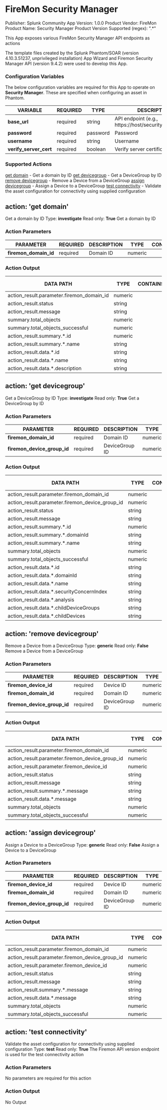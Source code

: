 # FireMon Security Manager
Publisher: Splunk Community
App Version: 1.0.0
Product Vendor: FireMon
Product Name: Security Manager
Product Version Supported (regex): ".*"

This App exposes various FireMon Security Manager API endpoints as actions

The template files created by the Splunk Phantom/SOAR (version 4.10.3.51237, unprivileged installation) App Wizard and Firemon Security Manager API (version 9.4.2) were used to develop this App.

### Configuration Variables

The below configuration variables are required for this App to operate on <b>Security Manager</b>. These are specified when configuring an asset in Phantom.

VARIABLE | REQUIRED | TYPE | DESCRIPTION
-------- | -------- | ---- | -----------
**base_url** | required | string | API endpoint (e.g., https://host/securitymanager/api) |
**password** | required | password | Password |
**username** | required | string | Username |
**verify_server_cert** | required | boolean | Verify server certificate |

### Supported Actions
[get domain](#action-get-domain) - Get a domain by ID
[get devicegroup](#action-get-devicegroup) - Get a DeviceGroup by ID
[remove devicegroup](#action-remove-devicegroup) - Remove a Device from a DeviceGroup
[assign devicegroup](#action-assign-devicegroup) - Assign a Device to a DeviceGroup
[test connectivity](#action-test-connectivity) - Validate the asset configuration for connectivity using supplied configuration

## action: 'get domain'
Get a domain by ID
Type: **investigate**
Read only: **True**
Get a domain by ID

### Action Parameters

PARAMETER | REQUIRED | DESCRIPTION | TYPE | CONTAINS
--------- | -------- | ----------- | ---- | --------
**firemon_domain_id** | required | Domain ID | numeric |  |

### Action Output
DATA PATH | TYPE | CONTAINS | EXAMPLE VALUES
--------- | ---- | -------- | --------
action_result.parameter.firemon_domain_id | numeric |  |  |
action_result.status | string |  |  |
action_result.message | string |  |  |
summary.total_objects | numeric |  |  |
summary.total_objects_successful | numeric |  |  |
action_result.summary.*.id | numeric |  |  |
action_result.summary.*.name | string |  |  |
action_result.data.*.id | string |  |  |
action_result.data.*.name | string |  |  |
action_result.data.*.description | string |  |  |

## action: 'get devicegroup'
Get a DeviceGroup by ID
Type: **investigate**
Read only: **True**
Get a DeviceGroup by ID

### Action Parameters
PARAMETER | REQUIRED | DESCRIPTION | TYPE | CONTAINS
--------- | -------- | ----------- | ---- | --------
**firemon_domain_id** | required | Domain ID | numeric |  |
**firemon_device_group_id** | required | DeviceGroup ID | numeric |  |

### Action Output
DATA PATH | TYPE | CONTAINS | EXAMPLE VALUES
--------- | ---- | -------- | --------
action_result.parameter.firemon_domain_id | numeric |  |  |
action_result.parameter.firemon_device_group_id | numeric |  |  |
action_result.status | string |  |  |
action_result.message | string |  |  |
action_result.summary.*.id | numeric |  |  |
action_result.summary.*.domainId | string |  |  |
action_result.summary.*.name | string |  |  |
summary.total_objects | numeric |  |  |
summary.total_objects_successful | numeric |  |  |
action_result.data.*.id | string |  |  |
action_result.data.*.domainId | string |  |  |
action_result.data.*.name | string |  |  |
action_result.data.*.securityConcernIndex | string |  |  |
action_result.data.*.analysis | string |  |  |
action_result.data.*.childDeviceGroups | string |  |  |
action_result.data.*.childDevices | string |  |  |

## action: 'remove devicegroup'
Remove a Device from a DeviceGroup
Type: **generic**
Read only: **False**
Remove a Device from a DeviceGroup

### Action Parameters
PARAMETER | REQUIRED | DESCRIPTION | TYPE | CONTAINS
--------- | -------- | ----------- | ---- | --------
**firemon_device_id** | required | Device ID | numeric |  |
**firemon_domain_id** | required | Domain ID | numeric |  |
**firemon_device_group_id** | required | DeviceGroup ID | numeric |  |

### Action Output
DATA PATH | TYPE | CONTAINS | EXAMPLE VALUES
--------- | ---- | -------- | --------
action_result.parameter.firemon_domain_id | numeric |  |  |
action_result.parameter.firemon_device_group_id | numeric |  |  |
action_result.parameter.firemon_device_id | numeric |  |  |
action_result.status | string |  |  |
action_result.message | string |  |  |
action_result.summary.*.message | string |  |  |
action_result.data.*.message | string |  |  |
summary.total_objects | numeric |  |  |
summary.total_objects_successful | numeric |  |  |

## action: 'assign devicegroup'
Assign a Device to a DeviceGroup
Type: **generic**
Read only: **False**
Assign a Device to a DeviceGroup

### Action Parameters
PARAMETER | REQUIRED | DESCRIPTION | TYPE | CONTAINS
--------- | -------- | ----------- | ---- | --------
**firemon_device_id** | required | Device ID | numeric |  |
**firemon_domain_id** | required | Domain ID | numeric |  |
**firemon_device_group_id** | required | DeviceGroup ID | numeric |  |

### Action Output
DATA PATH | TYPE | CONTAINS | EXAMPLE VALUES
--------- | ---- | -------- | --------
action_result.parameter.firemon_domain_id | numeric |  |  |
action_result.parameter.firemon_device_group_id | numeric |  |  |
action_result.parameter.firemon_device_id | numeric |  |  |
action_result.status | string |  |  |
action_result.message | string |  |  |
action_result.summary.*.message | string |  |  |
action_result.data.*.message | string |  |  |
summary.total_objects | numeric |  |  |
summary.total_objects_successful | numeric |  |  |

## action: 'test connectivity'
Validate the asset configuration for connectivity using supplied configuration
Type: **test**
Read only: **True**
The Firemon API version endpoint is used for the test connectivity action

### Action Parameters
No parameters are required for this action

### Action Output
No Output

